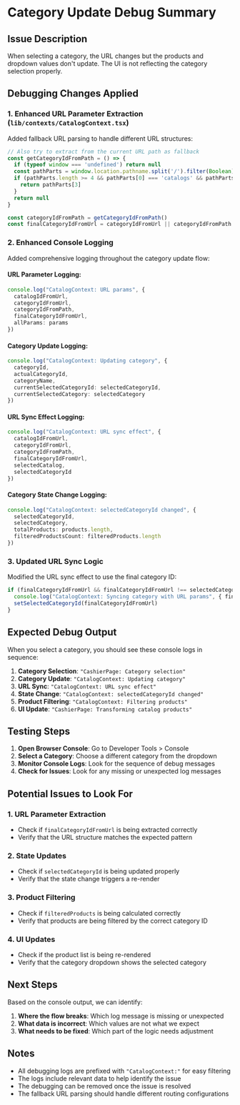 # Category Update Debug Summary

## Issue Description
When selecting a category, the URL changes but the products and dropdown values don't update. The UI is not reflecting the category selection properly.

## Debugging Changes Applied

### 1. **Enhanced URL Parameter Extraction** (`lib/contexts/CatalogContext.tsx`)

Added fallback URL parsing to handle different URL structures:
```typescript
// Also try to extract from the current URL path as fallback
const getCategoryIdFromPath = () => {
  if (typeof window === 'undefined') return null
  const pathParts = window.location.pathname.split('/').filter(Boolean)
  if (pathParts.length >= 4 && pathParts[0] === 'catalogs' && pathParts[2] === 'categories') {
    return pathParts[3]
  }
  return null
}

const categoryIdFromPath = getCategoryIdFromPath()
const finalCategoryIdFromUrl = categoryIdFromUrl || categoryIdFromPath
```

### 2. **Enhanced Console Logging**

Added comprehensive logging throughout the category update flow:

#### URL Parameter Logging:
```typescript
console.log("CatalogContext: URL params", { 
  catalogIdFromUrl, 
  categoryIdFromUrl,
  categoryIdFromPath,
  finalCategoryIdFromUrl,
  allParams: params 
})
```

#### Category Update Logging:
```typescript
console.log("CatalogContext: Updating category", { 
  categoryId, 
  actualCategoryId, 
  categoryName,
  currentSelectedCategoryId: selectedCategoryId,
  currentSelectedCategory: selectedCategory
})
```

#### URL Sync Effect Logging:
```typescript
console.log("CatalogContext: URL sync effect", { 
  catalogIdFromUrl, 
  categoryIdFromUrl,
  categoryIdFromPath,
  finalCategoryIdFromUrl,
  selectedCatalog, 
  selectedCategoryId 
})
```

#### Category State Change Logging:
```typescript
console.log("CatalogContext: selectedCategoryId changed", { 
  selectedCategoryId, 
  selectedCategory,
  totalProducts: products.length,
  filteredProductsCount: filteredProducts.length
})
```

### 3. **Updated URL Sync Logic**

Modified the URL sync effect to use the final category ID:
```typescript
if (finalCategoryIdFromUrl && finalCategoryIdFromUrl !== selectedCategoryId) {
  console.log("CatalogContext: Syncing category with URL params", { finalCategoryIdFromUrl, selectedCategoryId })
  setSelectedCategoryId(finalCategoryIdFromUrl)
}
```

## Expected Debug Output

When you select a category, you should see these console logs in sequence:

1. **Category Selection**: `"CashierPage: Category selection"`
2. **Category Update**: `"CatalogContext: Updating category"`
3. **URL Sync**: `"CatalogContext: URL sync effect"`
4. **State Change**: `"CatalogContext: selectedCategoryId changed"`
5. **Product Filtering**: `"CatalogContext: Filtering products"`
6. **UI Update**: `"CashierPage: Transforming catalog products"`

## Testing Steps

1. **Open Browser Console**: Go to Developer Tools > Console
2. **Select a Category**: Choose a different category from the dropdown
3. **Monitor Console Logs**: Look for the sequence of debug messages
4. **Check for Issues**: Look for any missing or unexpected log messages

## Potential Issues to Look For

### 1. **URL Parameter Extraction**
- Check if `finalCategoryIdFromUrl` is being extracted correctly
- Verify that the URL structure matches the expected pattern

### 2. **State Updates**
- Check if `selectedCategoryId` is being updated properly
- Verify that the state change triggers a re-render

### 3. **Product Filtering**
- Check if `filteredProducts` is being calculated correctly
- Verify that products are being filtered by the correct category ID

### 4. **UI Updates**
- Check if the product list is being re-rendered
- Verify that the category dropdown shows the selected category

## Next Steps

Based on the console output, we can identify:
1. **Where the flow breaks**: Which log message is missing or unexpected
2. **What data is incorrect**: Which values are not what we expect
3. **What needs to be fixed**: Which part of the logic needs adjustment

## Notes

- All debugging logs are prefixed with `"CatalogContext:"` for easy filtering
- The logs include relevant data to help identify the issue
- The debugging can be removed once the issue is resolved
- The fallback URL parsing should handle different routing configurations

